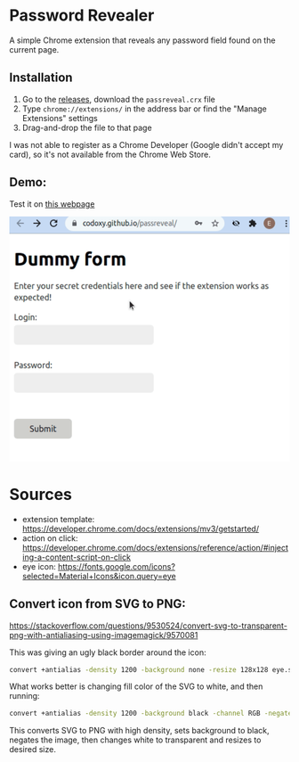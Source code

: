 # Password Revealer

A simple Chrome extension that reveals any password field found on the current page.

## Installation

1. Go to the [releases](https://github.com/codoxy/passreveal/releases/latest), download the `passreveal.crx` file
2. Type `chrome://extensions/` in the address bar or find the "Manage Extensions" settings
3. Drag-and-drop the file to that page

I was not able to register as a Chrome Developer (Google didn't accept my card), so it's not available from the Chrome Web Store.

## Demo:

Test it on [this webpage](https://codoxy.github.io/passreveal/)

![](preview.gif)

# Sources

- extension template: https://developer.chrome.com/docs/extensions/mv3/getstarted/
- action on click: https://developer.chrome.com/docs/extensions/reference/action/#injecting-a-content-script-on-click
- eye icon: https://fonts.google.com/icons?selected=Material+Icons&icon.query=eye

## Convert icon from SVG to PNG:

https://stackoverflow.com/questions/9530524/convert-svg-to-transparent-png-with-antialiasing-using-imagemagick/9570081

This was giving an ugly black border around the icon:

```sh
convert +antialias -density 1200 -background none -resize 128x128 eye.svg eye128.png
```

What works better is changing fill color of the SVG to white, and then running:

```sh
convert +antialias -density 1200 -background black -channel RGB -negate -transparent white -resize 128x128 eye.svg eye128.png
```

This converts SVG to PNG with high density, sets background to black, negates the image, then changes white to transparent and resizes to desired size.
